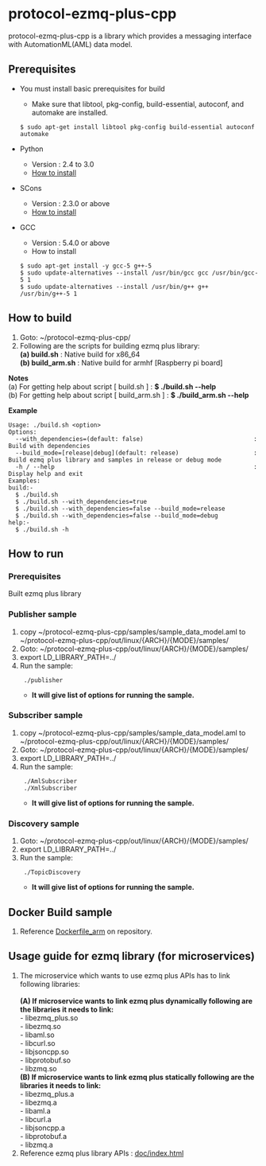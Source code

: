 # protocol-ezmq-plus-cpp

protocol-ezmq-plus-cpp is a library which provides a messaging interface with AutomationML(AML) data model.

## Prerequisites ##
 - You must install basic prerequisites for build
   - Make sure that libtool, pkg-config, build-essential, autoconf, and automake are installed.
   ```
   $ sudo apt-get install libtool pkg-config build-essential autoconf automake
   ```

- Python
  - Version : 2.4 to 3.0
  - [How to install](https://wiki.python.org/moin/BeginnersGuide/Download)

- SCons
  - Version : 2.3.0 or above
  - [How to install](http://scons.org/doc/2.3.0/HTML/scons-user/c95.html)

- GCC
  - Version : 5.4.0 or above
  - How to install
  ```
  $ sudo apt-get install -y gcc-5 g++-5
  $ sudo update-alternatives --install /usr/bin/gcc gcc /usr/bin/gcc-5 1
  $ sudo update-alternatives --install /usr/bin/g++ g++ /usr/bin/g++-5 1
  ```

## How to build ##
1. Goto: ~/protocol-ezmq-plus-cpp/</br>
2. Following are the scripts for building ezmq plus library:</br>
   **(a) build.sh**      : Native build for x86_64</br>
   **(b) build_arm.sh**  : Native build for armhf [Raspberry pi board]</br>

**Notes** </br>
(a) For getting help about script [ build.sh ] : **$ ./build.sh --help** </br>
(b) For getting help about script [ build_arm.sh ] : **$ ./build_arm.sh --help** </br>

**Example**
```
Usage: ./build.sh <option>
Options:
  --with_dependencies=(default: false)                               :  Build with dependencies
  --build_mode=[release|debug](default: release)                     :  Build ezmq plus library and samples in release or debug mode
  -h / --help                                                        :  Display help and exit
Examples:
build:-
  $ ./build.sh
  $ ./build.sh --with_dependencies=true
  $ ./build.sh --with_dependencies=false --build_mode=release
  $ ./build.sh --with_dependencies=false --build_mode=debug
help:-
  $ ./build.sh -h
```

## How to run ##

### Prerequisites ###
 Built ezmq plus library

### Publisher sample ###
1. copy ~/protocol-ezmq-plus-cpp/samples/sample_data_model.aml to ~/protocol-ezmq-plus-cpp/out/linux/{ARCH}/{MODE}/samples/
2. Goto: ~/protocol-ezmq-plus-cpp/out/linux/{ARCH}/{MODE}/samples/
3. export LD_LIBRARY_PATH=../
4. Run the sample:
    ```
     ./publisher
    ```
    - **It will give list of options for running the sample.** </br>

### Subscriber sample ###
1. copy ~/protocol-ezmq-plus-cpp/samples/sample_data_model.aml to ~/protocol-ezmq-plus-cpp/out/linux/{ARCH}/{MODE}/samples/
2. Goto: ~/protocol-ezmq-plus-cpp/out/linux/{ARCH}/{MODE}/samples/
3. export LD_LIBRARY_PATH=../
4. Run the sample:
    ```
     ./AmlSubscriber
     ./XmlSubscriber
    ```
    - **It will give list of options for running the sample.** </br>

### Discovery sample ###
1. Goto: ~/protocol-ezmq-plus-cpp/out/linux/{ARCH}/{MODE}/samples/
2. export LD_LIBRARY_PATH=../
3. Run the sample:
    ```
     ./TopicDiscovery
    ```
    - **It will give list of options for running the sample.** </br>

## Docker Build sample ##
1. Reference [Dockerfile_arm](Dockerfile_arm) on repository.

## Usage guide for ezmq library (for microservices)

1. The microservice which wants to use ezmq plus APIs has to link following libraries:</br></br>
   **(A) If microservice wants to link ezmq plus dynamically following are the libraries it needs to link:**</br>
        - libezmq_plus.so</br>
        - libezmq.so</br>
        - libaml.so</br>
        - libcurl.so</br>
        - libjsoncpp.so</br>
        - libprotobuf.so</br>
        - libzmq.so </br>
   **(B) If microservice wants to link ezmq plus statically following are the libraries it needs to link:**</br>
        - libezmq_plus.a</br>
        - libezmq.a</br>
        - libaml.a</br>
        - libcurl.a</br>
        - libjsoncpp.a</br>
        - libprotobuf.a</br>
        - libzmq.a </br>
2. Reference ezmq plus library APIs : [doc/index.html](doc/index.html)
